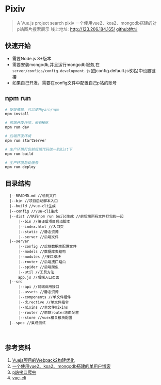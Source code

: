 # Pixiv

> A Vue.js project search pixiv
一个使用vue2、koa2、mongodb搭建的对p站图片搜索展示
线上地址: http://123.206.184.165/
[github地址](https://github.com/sunyue1992/pixiv/)

## 快速开始
- 需要Node.js 8+版本
- 需要安装mongodb,并且运行mongodb服务,在`server/configs/config.development.js`(由config.default.js改名)中设置链接
- 如果自己开发，需要在config文件中配置自己p站的账号

## npm run

``` bash
# 安装依赖，可以使用yarn/npm
npm install

# 前端开发环境，带有HMR
npm run dev

# 后端开发环境
npm run startServer

# 生产环境打包前后端代码统一到dist下
npm run build

# 生产环境启动服务
npm run deploy


```
## 目录结构
```
  |--READMD.md //说明文件
  |--bin //项目启动脚本入口
  |--build //vue-cli生成
  |--config //vue-cli生成
  |--dist //执行npm run build生成 //前后端所有文件打包到一起
      |--bin //编译后项目启动脚本
      |--index.html //入口页
      |--static //静态资源
      |--server //后端文件
  |--server
      |--config //后端数据库配置文件
      |--models //数据库表结构
      |--modules //接口模块
      |--router //后端接口路由
      |--spider //后端爬虫
      |--util //工具方法
      app.js //后端入口页面
  |--src
      |--api //前端调用接口
      |--assets //静态资源
      |--components //单文件组件
      |--directive //单文件指令
      |--mixins //单文件mixins
      |--router //前端router路由配置
      |--store //vuex相关模块配置
  |--spec //集成测试



```

## 参考资料
1. [Vuejs项目的Webpack2构建优化](https://molunerfinn.com/Webpack-Optimize/)
2. [一个使用vue2、koa2、mongodb搭建的单用户博客](https://github.com/BUPT-HJM/vue-blog/)
3. [p站接口爬虫](https://github.com/akameco/pixiv-app-api/)
4. [vue-cli](https://github.com/vuejs/vue-cli/)


